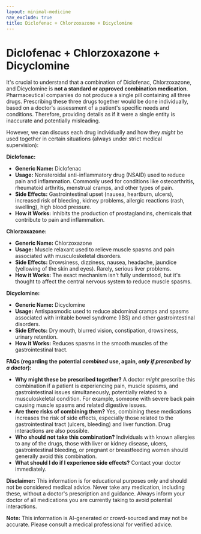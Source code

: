 ```yaml
---
layout: minimal-medicine
nav_exclude: true
title: Diclofenac + Chlorzoxazone + Dicyclomine
---
```


# Diclofenac + Chlorzoxazone + Dicyclomine

It's crucial to understand that a combination of Diclofenac, Chlorzoxazone, and Dicyclomine is **not a standard or approved combination medication**.  Pharmaceutical companies do not produce a single pill containing all three drugs.  Prescribing these three drugs together would be done individually, based on a doctor's assessment of a patient's specific needs and conditions.  Therefore, providing details as if it were a single entity is inaccurate and potentially misleading.

However, we can discuss each drug individually and how they *might* be used together in certain situations (always under strict medical supervision):

**Diclofenac:**

* **Generic Name:** Diclofenac
* **Usage:**  Nonsteroidal anti-inflammatory drug (NSAID) used to reduce pain and inflammation. Commonly used for conditions like osteoarthritis, rheumatoid arthritis, menstrual cramps, and other types of pain.
* **Side Effects:**  Gastrointestinal upset (nausea, heartburn, ulcers), increased risk of bleeding, kidney problems, allergic reactions (rash, swelling), high blood pressure.
* **How it Works:**  Inhibits the production of prostaglandins, chemicals that contribute to pain and inflammation.


**Chlorzoxazone:**

* **Generic Name:** Chlorzoxazone
* **Usage:** Muscle relaxant used to relieve muscle spasms and pain associated with musculoskeletal disorders.
* **Side Effects:**  Drowsiness, dizziness, nausea, headache, jaundice (yellowing of the skin and eyes).  Rarely, serious liver problems.
* **How it Works:**  The exact mechanism isn't fully understood, but it's thought to affect the central nervous system to reduce muscle spasms.


**Dicyclomine:**

* **Generic Name:** Dicyclomine
* **Usage:** Antispasmodic used to reduce abdominal cramps and spasms associated with irritable bowel syndrome (IBS) and other gastrointestinal disorders.
* **Side Effects:** Dry mouth, blurred vision, constipation, drowsiness, urinary retention.
* **How it Works:**  Reduces spasms in the smooth muscles of the gastrointestinal tract.


**FAQs (regarding the potential *combined* use,  again, *only if prescribed by a doctor*):**

* **Why might these be prescribed together?**  A doctor *might* prescribe this combination if a patient is experiencing pain, muscle spasms, and gastrointestinal issues simultaneously, potentially related to a musculoskeletal condition. For example, someone with severe back pain causing muscle spasms and related digestive issues.
* **Are there risks of combining them?**  Yes, combining these medications increases the risk of side effects, especially those related to the gastrointestinal tract (ulcers, bleeding) and liver function.  Drug interactions are also possible.
* **Who should not take this combination?**  Individuals with known allergies to any of the drugs, those with liver or kidney disease, ulcers, gastrointestinal bleeding, or pregnant or breastfeeding women should generally avoid this combination.
* **What should I do if I experience side effects?**  Contact your doctor immediately.

**Disclaimer:** This information is for educational purposes only and should not be considered medical advice.  Never take any medication, including these, without a doctor's prescription and guidance.  Always inform your doctor of all medications you are currently taking to avoid potential interactions.


**Note:** This information is AI-generated or crowd-sourced and may not be accurate. Please consult a medical professional for verified advice.